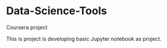 # Data-Science-Tools
Coursera project

This is project is developing basic Jupyter notebook as project.
